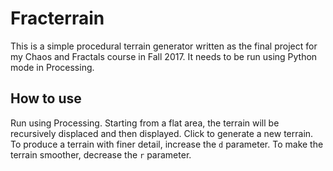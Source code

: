 # Fracterrain

This is a simple procedural terrain generator written as the final project for my Chaos and Fractals course in Fall 2017. It needs to be run using Python mode in Processing.

## How to use

Run using Processing. Starting from a flat area, the terrain will be recursively displaced and then displayed. Click to generate a new terrain.
To produce a terrain with finer detail, increase the ```d``` parameter. To make the terrain smoother, decrease the ```r``` parameter.